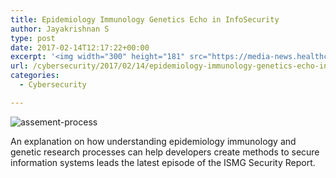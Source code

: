 ```yaml
---
title: Epidemiology Immunology Genetics Echo in InfoSecurity
author: Jayakrishnan S
type: post
date: 2017-02-14T12:17:22+00:00
excerpt: '<img width="300" height="181" src="https://media-news.healthcareguys.com/wp-content/uploads/2017/02/Epidemiolo_1487074642-300x181.jpg" class="attachment-medium size-medium wp-post-image" alt="" style="display: block; margin-bottom: 5px; clear:both;max-width: 100%;" srcset="https://media-news.healthcareguys.com/wp-content/uploads/2017/02/Epidemiolo_1487074642-300x181.jpg 300w, https://media-news.healthcareguys.com/wp-content/uploads/2017/02/Epidemiolo_1487074642-100x60.jpg 100w, https://media-news.healthcareguys.com/wp-content/uploads/2017/02/Epidemiolo_1487074642.jpg 860w" sizes="(max-width: 300px) 100vw, 300px" />An explanation on how understanding epidemiology immunology and genetic research processes can help developers create methods to secure information systems leads the latest episode of the ISMG Security Report '
url: /cybersecurity/2017/02/14/epidemiology-immunology-genetics-echo-in-infosecurity/
categories:
  - Cybersecurity

---
```

 ![assement-process](/blog/Epidemiolo_1487074642-300x181.jpg#center) 

 An explanation on how understanding epidemiology immunology and genetic research processes can help developers create methods to secure information systems leads the latest episode of the ISMG Security Report.